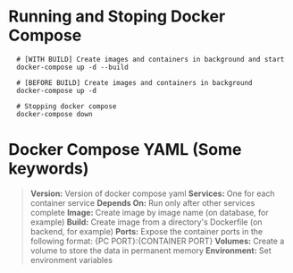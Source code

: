# Running and Stoping Docker Compose

```shell
  # [WITH BUILD] Create images and containers in background and start
  docker-compose up -d --build

  # [BEFORE BUILD] Create images and containers in background
  docker-compose up -d

  # Stopping docker compose
  docker-compose down
```

# Docker Compose YAML (Some keywords)

> **Version:** Version of docker compose yaml
> **Services:** One for each container service
> **Depends On:** Run only after other services complete
> **Image:** Create image by image name (on database, for example)
> **Build:** Create image from a directory's Dockerfile (on backend, for example)
> **Ports:** Expose the container ports in the following format: {PC PORT}:{CONTAINER PORT}
> **Volumes:** Create a volume to store the data in permanent memory
> **Environment:** Set environment variables
